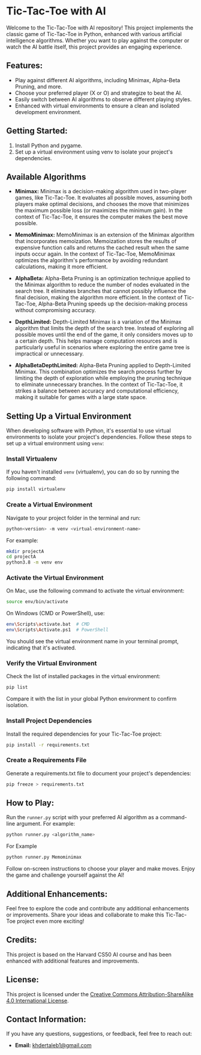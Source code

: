 # Tic-Tac-Toe with AI

Welcome to the Tic-Tac-Toe with AI repository! This project implements the classic game of Tic-Tac-Toe in Python, enhanced with various artificial intelligence algorithms. Whether you want to play against the computer or watch the AI battle itself, this project provides an engaging experience.

## Features:

- Play against different AI algorithms, including Minimax, Alpha-Beta Pruning, and more.
- Choose your preferred player (X or O) and strategize to beat the AI.
- Easily switch between AI algorithms to observe different playing styles.
- Enhanced with virtual environments to ensure a clean and isolated development environment.

## Getting Started:

1. Install Python and pygame.
2. Set up a virtual environment using venv to isolate your project's dependencies.

## Available Algorithms

- **Minimax:** Minimax is a decision-making algorithm used in two-player games, like Tic-Tac-Toe. It evaluates all possible moves, assuming both players make optimal decisions, and chooses the move that minimizes the maximum possible loss (or maximizes the minimum gain). In the context of Tic-Tac-Toe, it ensures the computer makes the best move possible.

- **MemoMinimax:** MemoMinimax is an extension of the Minimax algorithm that incorporates memoization. Memoization stores the results of expensive function calls and returns the cached result when the same inputs occur again. In the context of Tic-Tac-Toe, MemoMinimax optimizes the algorithm's performance by avoiding redundant calculations, making it more efficient.

- **AlphaBeta:** Alpha-Beta Pruning is an optimization technique applied to the Minimax algorithm to reduce the number of nodes evaluated in the search tree. It eliminates branches that cannot possibly influence the final decision, making the algorithm more efficient. In the context of Tic-Tac-Toe, Alpha-Beta Pruning speeds up the decision-making process without compromising accuracy.

- **DepthLimited:** Depth-Limited Minimax is a variation of the Minimax algorithm that limits the depth of the search tree. Instead of exploring all possible moves until the end of the game, it only considers moves up to a certain depth. This helps manage computation resources and is particularly useful in scenarios where exploring the entire game tree is impractical or unnecessary.
- **AlphaBetaDepthLimited:** Alpha-Beta Pruning applied to Depth-Limited Minimax. This combination optimizes the search process further by limiting the depth of exploration while employing the pruning technique to eliminate unnecessary branches. In the context of Tic-Tac-Toe, it strikes a balance between accuracy and computational efficiency, making it suitable for games with a large state space.

## Setting Up a Virtual Environment

When developing software with Python, it's essential to use virtual environments to isolate your project's dependencies. Follow these steps to set up a virtual environment using `venv`:

### Install Virtualenv

If you haven't installed `venv` (virtualenv), you can do so by running the following command:

```bash
pip install virtualenv
```

### Create a Virtual Environment

Navigate to your project folder in the terminal and run:

```bash
python<version> -m venv <virtual-environment-name>
```

For example:

```bash
mkdir projectA
cd projectA
python3.8 -m venv env
```

### Activate the Virtual Environment

On Mac, use the following command to activate the virtual environment:

```bash
source env/bin/activate
```

On Windows (CMD or PowerShell), use:

```bash
env\Scripts\activate.bat  # CMD
env\Scripts\Activate.ps1  # PowerShell
```

You should see the virtual environment name in your terminal prompt, indicating that it's activated.

### Verify the Virtual Environment

Check the list of installed packages in the virtual environment:

```bash
pip list
```

Compare it with the list in your global Python environment to confirm isolation.

### Install Project Dependencies

Install the required dependencies for your Tic-Tac-Toe project:

```bash
pip install -r requirements.txt
```

### Create a Requirements File

Generate a requirements.txt file to document your project's dependencies:

```bash
pip freeze > requirements.txt
```

## How to Play:

Run the `runner.py` script with your preferred AI algorithm as a command-line argument. For example:

```bash
python runner.py <algorithm_name>
```

For Example
```bash
python runner.py Memominimax
```

Follow on-screen instructions to choose your player and make moves. Enjoy the game and challenge yourself against the AI!

## Additional Enhancements:

Feel free to explore the code and contribute any additional enhancements or improvements. Share your ideas and collaborate to make this Tic-Tac-Toe project even more exciting!

## Credits:

This project is based on the Harvard CS50 AI course and has been enhanced with additional features and improvements.

## License:

This project is licensed under the [Creative Commons Attribution-ShareAlike 4.0 International License](https://creativecommons.org/licenses/by-sa/4.0/).

## Contact Information:

If you have any questions, suggestions, or feedback, feel free to reach out:

- **Email:** [khdertaleb1@gmail.com](mailto:khdertaleb1@gmail.com)

